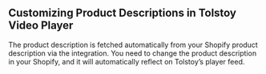 ## Customizing Product Descriptions in Tolstoy Video Player

The product description is fetched automatically from your Shopify product description via the integration. You need to change the product description in your Shopify, and it will automatically reflect on Tolstoy’s player feed.

